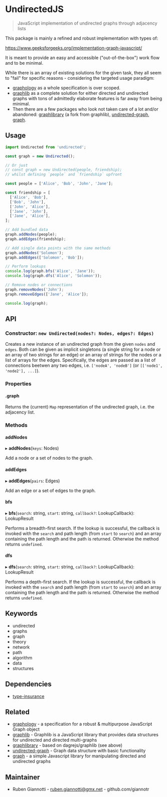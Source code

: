 # UndirectedJS

> JavaScript implementation of undirected graphs through adjacency lists

This package is mainly a refined and robust implementation with types of:

https://www.geeksforgeeks.org/implementation-graph-javascript/

It is meant to provide an easy and accessible ("out-of-the-box") work flow and to be minimal.

While there is an array of existing solutions for the given task, they all seem to "fail" for specific reasons - considering the targeted usage paradigm:

- [graphology](https://www.npmjs.com/package/graphology) as a whole specification is over scoped.
- [graphlib](https://www.npmjs.com/package/graphlib) as a complete solution for either directed and undirected graphs with tons of admittedly elaborate features is far away from being minimal.
- Then there are a few packages who look not taken care of a lot and/or abandoned: [graphlibrary](https://www.npmjs.com/package/graphlibrary) (a fork from graphlib), [undirected-graph](https://www.npmjs.com/package/undirected-graph), [graph](https://www.npmjs.com/package/graph).

## Usage

```js
import Undirected from 'undirected';

const graph = new Undirected();

// Or just
// const graph = new Undirected(people, friendship);
// whilst defining `people` and `friendship` upfront

const people = ['Alice', 'Bob', 'John', 'Jane'];

const friendship = [
  ['Alice', 'Bob'],
  ['Bob', 'John'],
  ['John', 'Alice'],
  ['Jane', 'John'],
  ['Jane', 'Alice'],
];

// Add bundled data
graph.addNodes(people);
graph.addEdges(friendship);

// Add single data points with the same methods
graph.addNodes('Solomon');
graph.addEdges(['Solomon', 'Bob']);

// Perform lookups
console.log(graph.bfs('Alice', 'Jane'));
console.log(graph.dfs('Alice', 'Solomon'));

// Remove nodes or connections
graph.removeNodes('John');
graph.removeEdges(['Jane', 'Alice']);

console.log(graph);
```

## API

### Constructor: `new Undirected(nodes?: Nodes, edges?: Edges)`

Creates a new instance of an undirected graph from the given `nodes` and `edges`. Both can be given as implicit singletons (a single string for a node or an array of two strings for an edge) or an array of strings for the nodes or a list of arrays for the edges. Specifically, the edges are passed as a list of connections beetwen any two edges, i.e. `['nodeA', 'nodeB']` (or `[['node1', 'node2'], ...]`).

### Properties

#### .graph

Returns the (current) `Map` representation of the undirected graph, i.e. the adjacency list.

### Methods

#### addNodes

▸ **addNodes**(`keys`: Nodes)

Add a node or a set of nodes to the graph.

#### addEdges

▸ **addEdges**(`pairs`: Edges)

Add an edge or a set of edges to the graph.

#### bfs

▸ **bfs**(`search`: string, `start`: string, `callback?`: LookupCallback): LookupResult

Performs a breadth-first search. If the lookup is successful, the callback is invoked with the `search` and path length (from `start` to `search`) and an array containing the path length and the path is returned. Otherwise the method returns `undefined`.

#### dfs

▸ **dfs**(`search`: string, `start`: string, `callback?`: LookupCallback): LookupResult

Performs a depth-first search. If the lookup is successful, the callback is invoked with the `search` and path length (from `start` to `search`) and an array containing the path length and the path is returned. Otherwise the method returns `undefined`.

## Keywords

- undirected
- graphs
- graph
- theory
- network
- path
- algorithm
- data
- structures

## Dependencies

- [type-insurance](https://www.npmjs.com/package/type-insurance)

## Related

- [graphology](https://www.npmjs.com/package/graphology) - a specification for a robust & multipurpose JavaScript Graph object
- [graphlib](https://www.npmjs.com/package/graphlib) - Graphlib is a JavaScript library that provides data structures for undirected and directed multi-graphs
- [graphlibrary](https://www.npmjs.com/package/graphlibrary) - based on dagrejs/graphlib (see above)
- [undirected-graph](https://www.npmjs.com/package/undirected-graph) - Graph data structure with basic functionality
- [graph](https://www.npmjs.com/package/graph) - a simple Javascript library for manipulating directed and undirected graphs

## Maintainer

- Ruben Giannotti - ruben.giannotti@gmx.net - github.com/giannotr
